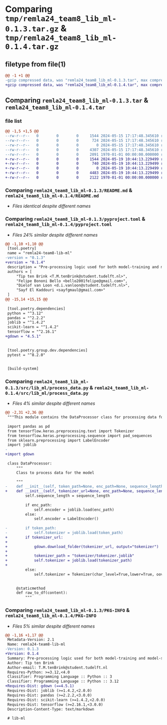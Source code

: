 # Comparing `tmp/remla24_team8_lib_ml-0.1.3.tar.gz` & `tmp/remla24_team8_lib_ml-0.1.4.tar.gz`

## filetype from file(1)

```diff
@@ -1 +1 @@
-gzip compressed data, was "remla24_team8_lib_ml-0.1.3.tar", max compression
+gzip compressed data, was "remla24_team8_lib_ml-0.1.4.tar", max compression
```

## Comparing `remla24_team8_lib_ml-0.1.3.tar` & `remla24_team8_lib_ml-0.1.4.tar`

### file list

```diff
@@ -1,5 +1,5 @@
--rw-r--r--   0        0        0     1544 2024-05-15 17:17:48.345610 remla24_team8_lib_ml-0.1.3/README.md
--rw-r--r--   0        0        0      724 2024-05-15 17:17:48.345610 remla24_team8_lib_ml-0.1.3/pyproject.toml
--rw-r--r--   0        0        0        0 2024-05-15 17:17:48.345610 remla24_team8_lib_ml-0.1.3/src/lib_ml/__init__.py
--rw-r--r--   0        0        0     4307 2024-05-15 17:17:48.345610 remla24_team8_lib_ml-0.1.3/src/lib_ml/process_data.py
--rw-r--r--   0        0        0     2091 1970-01-01 00:00:00.000000 remla24_team8_lib_ml-0.1.3/PKG-INFO
+-rw-r--r--   0        0        0     1544 2024-05-19 10:44:13.229499 remla24_team8_lib_ml-0.1.4/README.md
+-rw-r--r--   0        0        0      740 2024-05-19 10:44:13.229499 remla24_team8_lib_ml-0.1.4/pyproject.toml
+-rw-r--r--   0        0        0        0 2024-05-19 10:44:13.229499 remla24_team8_lib_ml-0.1.4/src/lib_ml/__init__.py
+-rw-r--r--   0        0        0     4483 2024-05-19 10:44:13.229499 remla24_team8_lib_ml-0.1.4/src/lib_ml/process_data.py
+-rw-r--r--   0        0        0     2122 1970-01-01 00:00:00.000000 remla24_team8_lib_ml-0.1.4/PKG-INFO
```

### Comparing `remla24_team8_lib_ml-0.1.3/README.md` & `remla24_team8_lib_ml-0.1.4/README.md`

 * *Files identical despite different names*

### Comparing `remla24_team8_lib_ml-0.1.3/pyproject.toml` & `remla24_team8_lib_ml-0.1.4/pyproject.toml`

 * *Files 24% similar despite different names*

```diff
@@ -1,10 +1,10 @@
 [tool.poetry]
 name = "remla24-team8-lib-ml"
-version = "0.1.3"
+version = "0.1.4"
 description = "Pre-processing logic used for both model-training and model-service."
 authors = [
     "Tip ten Brink <T.M.tenBrink@student.tudelft.nl>", 
     "Felipe Bononi Bello <bello2001felipe@gmail.com>", 
     "Dielof van Loon <d.i.vanloon@student.tudelft.nl>", 
     "Sayf El Kaddouri <sayfgmaul@gmail.com>"
 ]
@@ -15,14 +15,15 @@
 
 [tool.poetry.dependencies]
 python = "^3.12"
 pandas = "^2.2.2"
 joblib = "^1.4.2"
 scikit-learn = "^1.4.2"
 tensorflow = "^2.16.1"
+gdown = "4.5.1"
 
 
 [tool.poetry.group.dev.dependencies]
 pytest = "^8.2.0"
 
 
 [build-system]
```

### Comparing `remla24_team8_lib_ml-0.1.3/src/lib_ml/process_data.py` & `remla24_team8_lib_ml-0.1.4/src/lib_ml/process_data.py`

 * *Files 4% similar despite different names*

```diff
@@ -2,31 +2,36 @@
 """This module contains the DataProcessor class for processing data for the model."""
 
 import pandas as pd
 from tensorflow.keras.preprocessing.text import Tokenizer
 from tensorflow.keras.preprocessing.sequence import pad_sequences
 from sklearn.preprocessing import LabelEncoder
 import joblib
-
+import gdown
 
 class DataProcessor:
     """
     Class to process data for the model
 
     """
-    def __init__(self, token_path=None, enc_path=None, sequence_length=200):
+    def __init__(self, tokenizer_url=None, enc_path=None, sequence_length=200):
         self.sequence_length = sequence_length
 
         if enc_path:
             self.encoder = joblib.load(enc_path)
         else:
             self.encoder = LabelEncoder()
 
-        if token_path:
-            self.tokenizer = joblib.load(token_path)
+        if tokenizer_url:
+            
+            gdown.download_folder(tokenizer_url, output="tokenizer")
+
+            tokenizer_path = "tokenizer/tokenizer.joblib"
+            self.tokenizer = joblib.load(tokenizer_path)
+            
         else:
             self.tokenizer = Tokenizer(char_level=True,lower=True, oov_token = '-n-')
 
 
     @staticmethod
     def raw_to_df(content):
         """
```

### Comparing `remla24_team8_lib_ml-0.1.3/PKG-INFO` & `remla24_team8_lib_ml-0.1.4/PKG-INFO`

 * *Files 5% similar despite different names*

```diff
@@ -1,16 +1,17 @@
 Metadata-Version: 2.1
 Name: remla24-team8-lib-ml
-Version: 0.1.3
+Version: 0.1.4
 Summary: Pre-processing logic used for both model-training and model-service.
 Author: Tip ten Brink
 Author-email: T.M.tenBrink@student.tudelft.nl
 Requires-Python: >=3.12,<4.0
 Classifier: Programming Language :: Python :: 3
 Classifier: Programming Language :: Python :: 3.12
+Requires-Dist: gdown (==4.5.1)
 Requires-Dist: joblib (>=1.4.2,<2.0.0)
 Requires-Dist: pandas (>=2.2.2,<3.0.0)
 Requires-Dist: scikit-learn (>=1.4.2,<2.0.0)
 Requires-Dist: tensorflow (>=2.16.1,<3.0.0)
 Description-Content-Type: text/markdown
 
 # lib-ml
```

